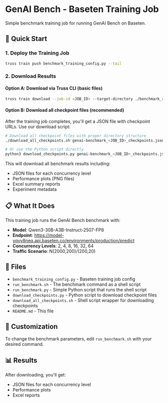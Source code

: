 # GenAI Bench - Baseten Training Job

Simple benchmark training job for running GenAI Bench on Baseten.

## 🚀 Quick Start

### 1. Deploy the Training Job

```bash
truss train push benchmark_training_config.py --tail
```

### 2. Download Results

#### Option A: Download via Truss CLI (basic files)
```bash
truss train download --job-id <JOB_ID> --target-directory ./benchmark_results
```

#### Option B: Download all checkpoint files (recommended)
After the training job completes, you'll get a JSON file with checkpoint URLs. Use our download script:

```bash
# Download all checkpoint files with proper directory structure
./download_all_checkpoints.sh genai-benchmark_<JOB_ID>_checkpoints.json

# Or use the Python script directly
python3 download_checkpoints.py genai-benchmark_<JOB_ID>_checkpoints.json
```

This will download all benchmark results including:
- JSON files for each concurrency level
- Performance plots (PNG files)
- Excel summary reports
- Experiment metadata

## 📋 What It Does

This training job runs the GenAI Bench benchmark with:

- **Model**: Qwen3-30B-A3B-Instruct-2507-FP8
- **Endpoint**: https://model-yqvy8neq.api.baseten.co/environments/production/predict
- **Concurrency Levels**: 2, 4, 8, 16, 32, 64
- **Traffic Scenario**: N(2000,200)/(200,20)

## 📁 Files

- `benchmark_training_config.py` - Baseten training job config
- `run_benchmark.sh` - The benchmark command as a shell script
- `run_benchmark.py` - Simple Python script that runs the shell script
- `download_checkpoints.py` - Python script to download checkpoint files
- `download_all_checkpoints.sh` - Shell script wrapper for downloading checkpoints
- `README.md` - This file

## 🔧 Customization

To change the benchmark parameters, edit `run_benchmark.sh` with your desired command.

## 📊 Results

After downloading, you'll get:
- JSON files for each concurrency level
- Performance plots
- Excel reports
